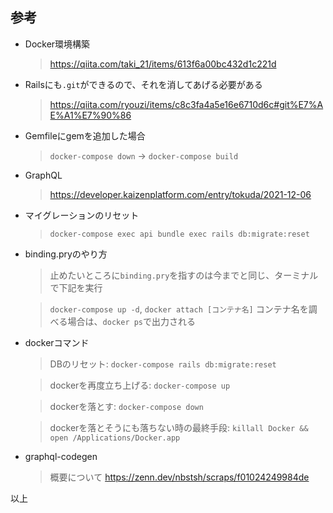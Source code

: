 ## 参考

* Docker環境構築

  > https://qiita.com/taki_21/items/613f6a00bc432d1c221d
  

* Railsにも`.git`ができるので、それを消してあげる必要がある

  > https://qiita.com/ryouzi/items/c8c3fa4a5e16e6710d6c#git%E7%AE%A1%E7%90%86


* Gemfileにgemを追加した場合

  > `docker-compose down` -> `docker-compose build`


* GraphQL

  > https://developer.kaizenplatform.com/entry/tokuda/2021-12-06


* マイグレーションのリセット

  > `docker-compose exec api bundle exec rails db:migrate:reset`


* binding.pryのやり方

  > 止めたいところに`binding.pry`を指すのは今までと同じ、ターミナルで下記を実行
  
  > `docker-compose up -d`, `docker attach [コンテナ名]` コンテナ名を調べる場合は、`docker ps`で出力される


* dockerコマンド

  > DBのリセット: `docker-compose rails db:migrate:reset`

  > dockerを再度立ち上げる: `docker-compose up`

  > dockerを落とす: `docker-compose down`

  > dockerを落とそうにも落ちない時の最終手段: `killall Docker && open /Applications/Docker.app`


* graphql-codegen

  > 概要について https://zenn.dev/nbstsh/scraps/f01024249984de

以上
